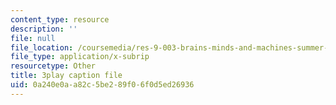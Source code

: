 ```yaml
---
content_type: resource
description: ''
file: null
file_location: /coursemedia/res-9-003-brains-minds-and-machines-summer-course-summer-2015/0a240e0aa82c5be289f06f0d5ed26936_2304733.vtt
file_type: application/x-subrip
resourcetype: Other
title: 3play caption file
uid: 0a240e0a-a82c-5be2-89f0-6f0d5ed26936
---
```

